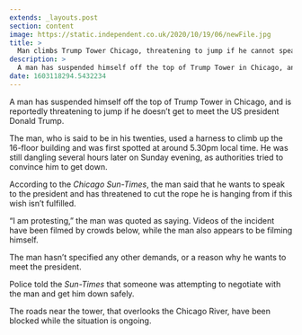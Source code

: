 ```yaml
--- 
extends: _layouts.post 
section: content 
image: https://static.independent.co.uk/2020/10/19/06/newFile.jpg 
title: > 
  Man climbs Trump Tower Chicago, threatening to jump if he cannot speak to president 
description: > 
  A man has suspended himself off the top of Trump Tower in Chicago, and is reportedly threatening to jump if he doesn’t get to meet the US president Donald Trump.The man, who is said to be in his twenties, used a harness to climb up the 16-floor building and was first spotted at around 5.30pm local time.According to the Chicago Sun-Times, the man said that he wants to speak to the president and has threatened to cut the rope he is hanging from if this wish isn’t fulfilled.The man hasn’t specified any other demands, or a reason why he wants to meet the president.Police told the Sun-Times that someone was attempting to negotiate with the man and get him down safely. 
date: 1603118294.5432234 
--- 
```

<div><p class="sc-pHJJA iocNwz above-article-prompt-donations"></p><p>A man has suspended himself off the top of Trump Tower in Chicago, and is reportedly threatening to jump if he doesn&#8217;t get to meet the US president Donald Trump.</p><p>The man, who is said to be in his twenties, used a harness to climb up the 16-floor building and was first spotted at around 5.30pm local time. He was still dangling several hours later on Sunday evening, as authorities tried to convince him to get down.</p><p></p><p>According to the <i>Chicago Sun-Times</i>, the man said that he wants to speak to the president and has threatened to cut the rope he is hanging from if this wish isn&#8217;t fulfilled.</p><p id="article-im-prompt"></p><p>&#8220;I am protesting,&#8221; the man was quoted as saying. Videos of the incident have been filmed by crowds below, while the man also appears to be filming himself.</p><p></p><p></p><p>The man hasn&#8217;t specified any other demands, or a reason why he wants to meet the president. &#160;</p><p class="sc-oTaAA eBoKzo"></p><p>Police told the <i>Sun-Times</i> that someone was attempting to negotiate with the man and get him down safely.</p><p>The roads near the tower, that overlooks the Chicago River, have been blocked while the situation is ongoing.</p><p> </p><p class="sc-ptCms fzKffT"></p></div>